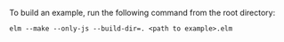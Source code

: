 To build an example, run the following command from the root directory:

    elm --make --only-js --build-dir=. <path to example>.elm
